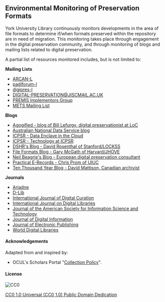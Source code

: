 ## Environmental Monitoring of Preservation Formats

York University Library continuously monitors developments in the area of file formats to determine if/when formats preserved within the repository are in need of migration. This monitoring takes place through engagement in the digital preservation community, and through monitoring of blogs and mailing lists related to digital preservation.

A partial list of resources monitored includes, but is not limited to:

**Mailing Lists**

* [ARCAN-L](http://www.mailman.srv.ualberta.ca/mailman/listinfo/arcan-l)
* [padiforum-l](http://www.nla.gov.au/padi/forum/)
* [digipres-l](http://lists.ala.org/wws/info/digipres)
* [DIGITAL-PRESERVATION@JISCMAIL.AC.UK](https://www.jiscmail.ac.uk/cgi-bin/webadmin?A0=digital-preservation)
* [PREMIS Implementors Group](http://listserv.loc.gov/listarch/pig.html)
* [METS Mailing List](http://www.loc.gov/standards/mets/mets-list-enter.html)

**Blogs**

* [Agogified - blog of Bill Lefurgy, digital preservationist at LoC](http://agogified.com/)
* [Australian National Data Service blog](http://www.ands-partners.org/blog/)
* [ICPSR - Data Enclave in the Cloud](http://enclavecloud.blogspot.com/)
* [ICPSR - Technology at ICPSR](http://techaticpsr.blogspot.com/)
* [DSHR's Blog - David Rosenthal of Stanford/LOCKSS](http://blog.dshr.org/)
* [File Formats Blog - Gary McGath of Harvard/JHOVE](http://fileformats.wordpress.com/)
* [Neil Beagrie's Blog - European digital preservation consultant](http://blog.beagrie.com/)
* [Practical E-Records - Chris Prom of UIUC](http://e-records.chrisprom.com/)
* [Ten Thousand Year Blog - David Mattison, Canadian archivist](http://tenthousandyearblog.blogspot.com/)

**Journals**

* [Ariadne](http://www.ariadne.ac.uk/)
* [D-Lib](http://www.dlib.org/)
* [International Journal of Digital Curation](http://www.ijdc.net/)
* [International Journal on Digital Libraries](http://www.dljournal.org/)
* [Journal of the American Society for Information Science and Technology](http://www.asis.org/Publications/JASIS/jasis.html)
* [Journal of Digital Information](http://journals.tdl.org/jodi)
* [Journal of Electronic Publishing](http://www.journalofelectronicpublishing.org/)
* [World Digital Libraries](http://bookstore.teriin.org/journal_inside.php?material_id=477&qty=1)

#### Acknowledgements

Adapted from and inspired by:

* OCUL's Scholars Portal "[Collection Policy](https://spotdocs.scholarsportal.info/display/OAIS/Collection+Policy)".

#### License

![CC0](http://i.creativecommons.org/p/zero/1.0/88x31.png "CC0")

[CC0 1.0 Universal (CC0 1.0) Public Domain Dedication](http://creativecommons.org/publicdomain/zero/1.0/)
